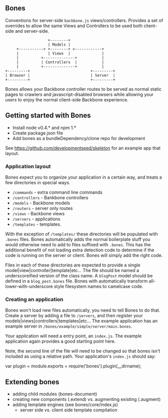 Bones
-----

Conventions for server-side `backbone.js` views/controllers. Provides a set of
overrides to allow the same Views and Controllers to be used both client-side
and server-side.

                       +--------+
                       | Models |
         +-----------> +--------+ <------------+
         |             | Views  |              |
         |          +--------------+           |
         |          | Controllers  |           |
         |          +--------------+           |
    +---------+                           +---------+
    | Browser |                           | Server  |
    +---------+                           +---------+

Bones allows your Backbone controller routes to be served as normal static
pages to crawlers and javascript-disabled browsers while allowing your users to
enjoy the normal client-side Backbone experience.

## Getting started with Bones

* Install node v0.4.* and npm 1.*
* Create package.json file
* Add bones as a bundleDependency/clone repo for development

See https://github.com/developmentseed/skeleton for an example app that layout.

### Application layout

Bones expect you to organize your application in a certain way, and treats a few directories in special ways.

* `/commands` - extra command line commands
* `/controllers` - Bankbone controllers
* `/models` - Backbone models
* `/routers` - server only routes
* `/views` - Backbone views
* `/servers` - applications
* `/templates` - templates.

With the exception of `/templates/` these directories will be populated with `.bones` files. Bones automatically adds the normal boilerplate stuff you would otherwise need to add to files suffixed with `.bones`. This has the additional benefit of not loading extra detection code to determine if the code is running on the server or client. Bones will simply add the right code.

Files in each of these directories are expected to provide a single model|view|controller|template|etc... The file should be named a underscoreified version of the class name. A `blogPost` model should be defined in a `blog_post.bones` file. Bones with automatically transform all-lower-with-underscore style filesystem names to camelcase code.

### Creating an application

Bones won't load new files automatically, you need to tell Bones to do that. Create a server by adding a file to `/servers`, and then register your models|views|controllers|templates|etc... The example application has an example server in `/bones/example/simple/server/main.bones`.

Your application will need a entry point, an `index.js`. The example application again provides a good starting point here.

Note, the second line of the file will need to be changed so that bones isn't included as using a relative path. Your application's `index.js` should say:

  var plugin = module.exports = require('bones').plugin(__dirname);

## Extending bones

* adding child modules (bones-document)
* creating new components (.extend) vs. augmenting existing (.augment)
* adding template engines (see bones/core/index.js)
  * server side vs. client side template compilation
